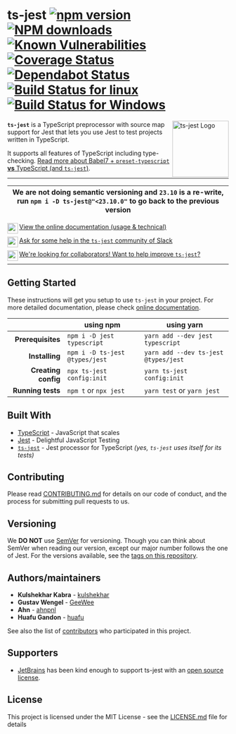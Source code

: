 # ts-jest [![npm version](https://badge.fury.io/js/ts-jest.svg)](https://badge.fury.io/js/ts-jest) [![NPM downloads](https://img.shields.io/npm/dm/ts-jest.svg?style=flat)](https://npmjs.org/package/ts-jest) [![Known Vulnerabilities](https://snyk.io/test/github/kulshekhar/ts-jest/badge.svg)](https://snyk.io/test/github/kulshekhar/ts-jest) [![Coverage Status](https://coveralls.io/repos/github/kulshekhar/ts-jest/badge.svg?branch=master)](https://coveralls.io/github/kulshekhar/ts-jest?branch=master) [![Dependabot Status](https://api.dependabot.com/badges/status?host=github&repo=kulshekhar/ts-jest)](https://dependabot.com) [![Build Status for linux](https://travis-ci.org/kulshekhar/ts-jest.svg?branch=master)](https://travis-ci.org/kulshekhar/ts-jest) [![Build Status for Windows](https://ci.appveyor.com/api/projects/status/g8tt9qd7usv0tolb/branch/master?svg=true)](https://ci.appveyor.com/project/kulshekhar/ts-jest/branch/master)

<img src="./icon.png" align="right" title="ts-jest Logo" width="128" height="128">

**`ts-jest`** is a TypeScript preprocessor with source map support for Jest that lets you use Jest to test projects written in TypeScript.

It supports all features of TypeScript including type-checking. [Read more about Babel7 + `preset-typescript` **vs** TypeScript (and `ts-jest`)](https://kulshekhar.github.io/ts-jest/user/babel7-or-ts).

---

| We are not doing semantic versioning and `23.10` is a re-write, run `npm i -D ts-jest@"<23.10.0"` to go back to the previous version |
|---|

[<img src="./docs/assets/img/documentation.png" align="left" height="24"> View the online documentation (usage & technical)](https://kulshekhar.github.io/ts-jest)

[<img src="./docs/assets/img/slack.png" align="left" height="24"> Ask for some help in the `ts-jest` community of Slack](https://join.slack.com/t/ts-jest/shared_invite/enQtNDE1ODQ0OTEzMTczLWI5NTQ4ZmEzOTYxYzM2NjhiZDM2ZTI3MGYyYjA2Y2E1YTMxMjUyYTcxNTlmNjAyZTc2Nzk4YTRmZmRhYmZmYTg)

<!--
[<img src="./docs/assets/img/troubleshooting.png" align="left" height="24"> Before reporting any issue, be sure to check the troubleshooting page](https://kulshekhar.github.io/ts-jest/user/troubleshooting)
-->

[<img src="./docs/assets/img/pull-request.png" align="left" height="24"> We're looking for collaborators! Want to help improve `ts-jest`?](https://github.com/kulshekhar/ts-jest/issues/223)

---

## Getting Started

These instructions will get you setup to use `ts-jest` in your project. For more detailed documentation, please check [online documentation](https://kulshekhar.github.io/ts-jest).

| | using npm | using yarn |
|---:|---|---|
| **Prerequisites** | `npm i -D jest typescript` | `yarn add --dev jest typescript` |
| **Installing** | `npm i -D ts-jest @types/jest` | `yarn add --dev ts-jest @types/jest` |
| **Creating config** | `npx ts-jest config:init` | `yarn ts-jest config:init` |
| **Running tests** | `npm t` or `npx jest` | `yarn test` or `yarn jest` |

## Built With

* [TypeScript](https://www.typescriptlang.org/) - JavaScript that scales
* [Jest](https://jestjs.io/) - Delightful JavaScript Testing
* [`ts-jest`](https://kulshekhar.github.io/ts-jest) - Jest processor for TypeScript _(yes, `ts-jest` uses itself for its tests)_

## Contributing

Please read [CONTRIBUTING.md](CONTRIBUTING.md) for details on our code of conduct, and the process for submitting pull requests to us.

## Versioning

We **DO NOT** use [SemVer](http://semver.org/) for versioning. Though you can think about SemVer when reading our version, except our major number follows the one of Jest. For the versions available, see the [tags on this repository](https://github.com/kulshekhar/ts-jest/tags).

## Authors/maintainers

* **Kulshekhar Kabra** - [kulshekhar](https://github.com/kulshekhar)
* **Gustav Wengel** - [GeeWee](https://github.com/GeeWee)
* **Ahn** - [ahnpnl](https://github.com/ahnpnl)
* **Huafu Gandon** - [huafu](https://github.com/huafu)

See also the list of [contributors](https://github.com/kulshekhar/ts-jest/contributors) who participated in this project.

## Supporters

- [JetBrains](https://www.jetbrains.com/?from=ts-jest) has been kind enough to support ts-jest with an [open source license](https://www.jetbrains.com/community/opensource/?from=ts-jest).

## License

This project is licensed under the MIT License - see the [LICENSE.md](LICENSE.md) file for details
